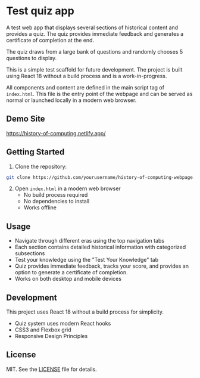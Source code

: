 # Test quiz app

A test web app that displays several sections of historical content and provides a quiz. The quiz provides immediate feedback and generates a certificate of completion at the end.

The quiz draws from a large bank of questions and randomly chooses 5 questions to display.

This is a simple test scaffold for future development. The project is built using React 18 without a build process and is a work-in-progress.

All components and content are defined in the main script tag of `index.html`. This file is the entry point of the webpage and can be served as normal or launched locally in a modern web browser.

## Demo Site

https://history-of-computing.netlify.app/

## Getting Started

1. Clone the repository:

```bash
git clone https://github.com/yourusername/history-of-computing-webpage.git
```

2. Open `index.html` in a modern web browser
   - No build process required
   - No dependencies to install
   - Works offline

## Usage

- Navigate through different eras using the top navigation tabs
- Each section contains detailed historical information with categorized subsections
- Test your knowledge using the "Test Your Knowledge" tab
- Quiz provides immediate feedback, tracks your score, and provides an option to generate a certificate of completion.
- Works on both desktop and mobile devices

## Development

This project uses React 18 without a build process for simplicity.

- Quiz system uses modern React hooks
- CSS3 and Flexbox grid
- Responsive Design Principles

## License

MIT. See the [LICENSE](LICENSE.md) file for details.
